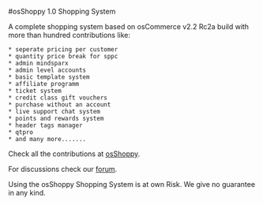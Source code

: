 #osShoppy 1.0 Shopping System

A complete shopping system based on osCommerce v2.2 Rc2a build with more than hundred contributions like:

	* seperate pricing per customer
	* quantity price break for sppc
	* admin mindsparx
	* admin level accounts
	* basic template system
	* affiliate programm
	* ticket system
 	* credit class gift vouchers
  	* purchase without an account
   	* live support chat system
	* points and rewards system
 	* header tags manager
	* qtpro
	* and many more.......

Check all the contributions at [osShoppy](http://extensions.osshoppy.com).

For discussions check our [forum](http://forum.osshoppy.com).

Using the osShoppy Shopping System is at own Risk. We give no guarantee in any kind.